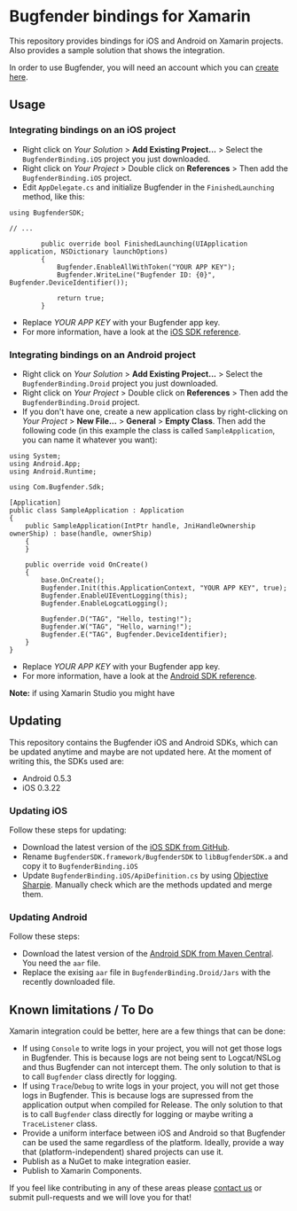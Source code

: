 # Bugfender bindings for Xamarin

This repository provides bindings for iOS and Android on Xamarin projects. Also provides a sample solution that shows the integration.

In order to use Bugfender, you will need an account which you can [create here](https://bugfender.com).

## Usage

### Integrating bindings on an iOS project

* Right click on *Your Solution* > **Add Existing Project...** > Select the `BugfenderBinding.iOS` project you just downloaded.
* Right click on *Your Project* > Double click on **References** > Then add the `BugfenderBinding.iOS` project.
* Edit `AppDelegate.cs` and initialize Bugfender in the `FinishedLaunching` method, like this:

```
using BugfenderSDK;

// ...

		public override bool FinishedLaunching(UIApplication application, NSDictionary launchOptions)
		{
			Bugfender.EnableAllWithToken("YOUR APP KEY");
			Bugfender.WriteLine("Bugfender ID: {0}", Bugfender.DeviceIdentifier());
			
			return true;
		}

```
* Replace *YOUR APP KEY* with your Bugfender app key.
* For more information, have a look at the [iOS SDK reference](http://cocoadocs.org/docsets/BugfenderSDK/).


### Integrating bindings on an Android project

* Right click on *Your Solution* > **Add Existing Project...** > Select the `BugfenderBinding.Droid` project you just downloaded.
* Right click on *Your Project* > Double click on **References** > Then add the `BugfenderBinding.Droid` project.
* If you don't have one, create a new application class by right-clicking on *Your Project* > **New File...** > **General** > **Empty Class**. Then add the following code (in this example the class is called `SampleApplication`, you can name it whatever you want):

```
using System;
using Android.App;
using Android.Runtime;

using Com.Bugfender.Sdk;

[Application]
public class SampleApplication : Application
{
    public SampleApplication(IntPtr handle, JniHandleOwnership ownerShip) : base(handle, ownerShip)
    {
    }

	public override void OnCreate()
	{
		base.OnCreate();
		Bugfender.Init(this.ApplicationContext, "YOUR APP KEY", true);
		Bugfender.EnableUIEventLogging(this);
		Bugfender.EnableLogcatLogging();

		Bugfender.D("TAG", "Hello, testing!");
		Bugfender.W("TAG", "Hello, warning!");
		Bugfender.E("TAG", Bugfender.DeviceIdentifier);
	}
}
```
* Replace *YOUR APP KEY* with your Bugfender app key.
* For more information, have a look at the [Android SDK reference](http://www.javadoc.io/doc/com.bugfender.sdk/android).

**Note:** if using Xamarin Studio you might have 


## Updating

This repository contains the Bugfender iOS and Android SDKs, which can be updated anytime and maybe are not updated here. At the moment of writing this, the SDKs used are:

* Android 0.5.3
* iOS 0.3.22


### Updating iOS

Follow these steps for updating:

* Download the latest version of the [iOS SDK from GitHub](https://github.com/bugfender/BugfenderSDK-iOS).
* Rename `BugfenderSDK.framework/BugfenderSDK` to `libBugfenderSDK.a` and copy it to `BugfenderBinding.iOS`
* Update `BugfenderBinding.iOS/ApiDefinition.cs` by using [Objective Sharpie](https://developer.xamarin.com/guides/cross-platform/macios/binding/objective-sharpie/). Manually check which are the methods updated and merge them.

### Updating Android

Follow these steps:

* Download the latest version of the [Android SDK from Maven Central](http://search.maven.org/#search%7Cga%7C1%7Cbugfender). You need the `aar` file.
* Replace the exising `aar` file in `BugfenderBinding.Droid/Jars` with the recently downloaded file.


## Known limitations / To Do

Xamarin integration could be better, here are a few things that can be done:

* If using `Console` to write logs in your project, you will not get those logs in Bugfender. This is because logs are not being sent to Logcat/NSLog and thus Bugfender can not intercept them. The only solution to that is to call `Bugfender` class directly for logging.
* If using `Trace`/`Debug` to write logs in your project, you will not get those logs in Bugfender. This is because logs are supressed from the application output when compiled for Release.  The only solution to that is to call `Bugfender` class directly for logging or maybe writing a `TraceListener` class.
* Provide a uniform interface between iOS and Android so that Bugfender can be used the same regardless of the platform. Ideally, provide a way that (platform-independent) shared projects can use it.
* Publish as a NuGet to make integration easier.
* Publish to Xamarin Components.

If you feel like contributing in any of these areas please [contact us](https://bugfender.com/contact) or submit pull-requests and we will love you for that!